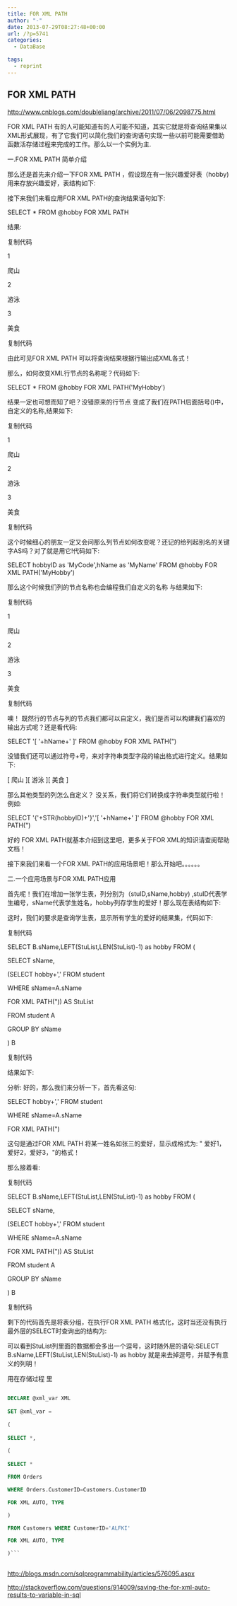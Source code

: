 ```yaml
---
title: FOR XML PATH
author: "-"
date: 2013-07-29T08:27:48+00:00
url: /?p=5741
categories:
  - DataBase

tags:
  - reprint
---
```

## FOR XML PATH
<http://www.cnblogs.com/doubleliang/archive/2011/07/06/2098775.html>

FOR XML PATH 有的人可能知道有的人可能不知道，其实它就是将查询结果集以XML形式展现，有了它我们可以简化我们的查询语句实现一些以前可能需要借助函数活存储过程来完成的工作。那么以一个实例为主.

一.FOR XML PATH 简单介绍

那么还是首先来介绍一下FOR XML PATH ，假设现在有一张兴趣爱好表（hobby) 用来存放兴趣爱好，表结构如下: 

接下来我们来看应用FOR XML PATH的查询结果语句如下: 

SELECT * FROM @hobby FOR XML PATH

结果: 

复制代码

<row>

<hobbyID>1</hobbyID>

<hName>爬山</hName>

</row>

<row>

<hobbyID>2</hobbyID>

<hName>游泳</hName>

</row>

<row>

<hobbyID>3</hobbyID>

<hName>美食</hName>

</row>

复制代码

由此可见FOR XML PATH 可以将查询结果根据行输出成XML各式！

那么，如何改变XML行节点的名称呢？代码如下: 

SELECT * FROM @hobby FOR XML PATH('MyHobby')

结果一定也可想而知了吧？没错原来的行节点<row> 变成了我们在PATH后面括号()中，自定义的名称<MyHobby>,结果如下: 

复制代码

<MyHobby>

<hobbyID>1</hobbyID>

<hName>爬山</hName>

</MyHobby>

<MyHobby>

<hobbyID>2</hobbyID>

<hName>游泳</hName>

</MyHobby>

<MyHobby>

<hobbyID>3</hobbyID>

<hName>美食</hName>

</MyHobby>

复制代码

这个时候细心的朋友一定又会问那么列节点如何改变呢？还记的给列起别名的关键字AS吗？对了就是用它!代码如下: 

SELECT hobbyID as 'MyCode',hName as 'MyName' FROM @hobby FOR XML PATH('MyHobby')

那么这个时候我们列的节点名称也会编程我们自定义的名称 <MyCode>与<MyName>结果如下: 

复制代码

<MyHobby>

<MyCode>1</MyCode>

<MyName>爬山</MyName>

</MyHobby>

<MyHobby>

<MyCode>2</MyCode>

<MyName>游泳</MyName>

</MyHobby>

<MyHobby>

<MyCode>3</MyCode>

<MyName>美食</MyName>

</MyHobby>

复制代码

噢！ 既然行的节点与列的节点我们都可以自定义，我们是否可以构建我们喜欢的输出方式呢？还是看代码: 

SELECT '[ '+hName+' ]' FROM @hobby FOR XML PATH(")

没错我们还可以通过符号+号，来对字符串类型字段的输出格式进行定义。结果如下: 

[ 爬山 ][ 游泳 ][ 美食 ]

那么其他类型的列怎么自定义？ 没关系，我们将它们转换成字符串类型就行啦！例如: 

SELECT '{'+STR(hobbyID)+'}','[ '+hName+' ]' FROM @hobby FOR XML PATH(")

好的 FOR XML PATH就基本介绍到这里吧，更多关于FOR XML的知识请查阅帮助文档！

接下来我们来看一个FOR XML PATH的应用场景吧！那么开始吧。。。。。。

二.一个应用场景与FOR XML PATH应用

首先呢！我们在增加一张学生表，列分别为（stuID,sName,hobby) ,stuID代表学生编号，sName代表学生姓名，hobby列存学生的爱好！那么现在表结构如下: 

这时，我们的要求是查询学生表，显示所有学生的爱好的结果集，代码如下: 

复制代码

SELECT B.sName,LEFT(StuList,LEN(StuList)-1) as hobby FROM (

SELECT sName,

(SELECT hobby+',' FROM student

WHERE sName=A.sName

FOR XML PATH(")) AS StuList

FROM student A

GROUP BY sName

) B

复制代码

结果如下:

分析:  好的，那么我们来分析一下，首先看这句: 

SELECT hobby+',' FROM student

WHERE sName=A.sName

FOR XML PATH(")

这句是通过FOR XML PATH 将某一姓名如张三的爱好，显示成格式为: " 爱好1，爱好2，爱好3，"的格式！

那么接着看: 

复制代码

SELECT B.sName,LEFT(StuList,LEN(StuList)-1) as hobby FROM (

SELECT sName,

(SELECT hobby+',' FROM student

WHERE sName=A.sName

FOR XML PATH(")) AS StuList

FROM student A

GROUP BY sName

) B

复制代码

剩下的代码首先是将表分组，在执行FOR XML PATH 格式化，这时当还没有执行最外层的SELECT时查询出的结构为:

可以看到StuList列里面的数据都会多出一个逗号，这时随外层的语句:SELECT B.sName,LEFT(StuList,LEN(StuList)-1) as hobby 就是来去掉逗号，并赋予有意义的列明！


用在存储过程 里

```sql
  
DECLARE @xml_var XML
  
SET @xml_var =
  
(
    
SELECT *,
      
(
        
SELECT *

FROM Orders

WHERE Orders.CustomerID=Customers.CustomerID

FOR XML AUTO, TYPE

)

FROM Customers WHERE CustomerID='ALFKI'

FOR XML AUTO, TYPE

)```
  
```

<http://blogs.msdn.com/sqlprogrammability/articles/576095.aspx>

<http://stackoverflow.com/questions/914009/saving-the-for-xml-auto-results-to-variable-in-sql>